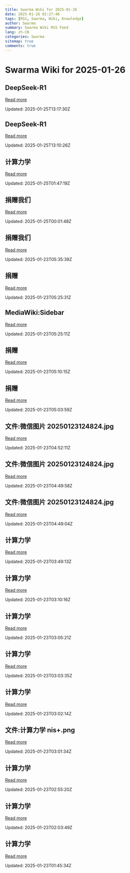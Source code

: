 ```yaml
---
title: Swarma Wiki for 2025-01-26
date: 2025-01-26 02:27:48
tags: [RSS, Swarma, Wiki, Knowledge]
author: Swarma
summary: Swarma Wiki RSS Feed
lang: zh-CN
categories: Swarma
sitemap: true
comments: true
---
```


# Swarma Wiki for 2025-01-26

## DeepSeek-R1
[Read more](https://wiki.swarma.org/index.php?title=DeepSeek-R1&diff=41386&oldid=41384)

Updated: 2025-01-25T13:17:30Z

## DeepSeek-R1
[Read more](https://wiki.swarma.org/index.php?title=DeepSeek-R1&diff=41384&oldid=0)

Updated: 2025-01-25T13:10:26Z

## 计算力学
[Read more](https://wiki.swarma.org/index.php?title=%E8%AE%A1%E7%AE%97%E5%8A%9B%E5%AD%A6&diff=41383&oldid=41362)

Updated: 2025-01-25T01:47:19Z

## 捐赠我们
[Read more](https://wiki.swarma.org/index.php?title=%E6%8D%90%E8%B5%A0%E6%88%91%E4%BB%AC&diff=41381&oldid=41378)

Updated: 2025-01-25T00:01:48Z

## 捐赠我们
[Read more](https://wiki.swarma.org/index.php?title=%E6%8D%90%E8%B5%A0%E6%88%91%E4%BB%AC&diff=41378&oldid=41374)

Updated: 2025-01-23T05:35:39Z

## 捐赠
[Read more](https://wiki.swarma.org/index.php?title=%E6%8D%90%E8%B5%A0&diff=41374&oldid=0)

Updated: 2025-01-23T05:25:31Z

## MediaWiki:Sidebar
[Read more](https://wiki.swarma.org/index.php?title=MediaWiki:Sidebar&diff=41373&oldid=1061)

Updated: 2025-01-23T05:25:11Z

## 捐赠
[Read more](https://wiki.swarma.org/index.php?title=%E6%8D%90%E8%B5%A0&diff=41365&oldid=41364)

Updated: 2025-01-23T05:10:15Z

## 捐赠
[Read more](https://wiki.swarma.org/index.php?title=%E6%8D%90%E8%B5%A0&diff=41364&oldid=0)

Updated: 2025-01-23T05:03:59Z

## 文件:微信图片 20250123124824.jpg
[Read more](https://wiki.swarma.org/index.php/%E6%96%87%E4%BB%B6:%E5%BE%AE%E4%BF%A1%E5%9B%BE%E7%89%87_20250123124824.jpg)

Updated: 2025-01-23T04:52:11Z

## 文件:微信图片 20250123124824.jpg
[Read more](https://wiki.swarma.org/index.php/%E6%96%87%E4%BB%B6:%E5%BE%AE%E4%BF%A1%E5%9B%BE%E7%89%87_20250123124824.jpg)

Updated: 2025-01-23T04:49:58Z

## 文件:微信图片 20250123124824.jpg
[Read more](https://wiki.swarma.org/index.php?title=%E6%96%87%E4%BB%B6:%E5%BE%AE%E4%BF%A1%E5%9B%BE%E7%89%87_20250123124824.jpg&diff=41363&oldid=0)

Updated: 2025-01-23T04:49:04Z

## 计算力学
[Read more](https://wiki.swarma.org/index.php?title=%E8%AE%A1%E7%AE%97%E5%8A%9B%E5%AD%A6&diff=41362&oldid=41357)

Updated: 2025-01-23T03:49:13Z

## 计算力学
[Read more](https://wiki.swarma.org/index.php?title=%E8%AE%A1%E7%AE%97%E5%8A%9B%E5%AD%A6&diff=41357&oldid=41356)

Updated: 2025-01-23T03:10:16Z

## 计算力学
[Read more](https://wiki.swarma.org/index.php?title=%E8%AE%A1%E7%AE%97%E5%8A%9B%E5%AD%A6&diff=41356&oldid=41355)

Updated: 2025-01-23T03:05:21Z

## 计算力学
[Read more](https://wiki.swarma.org/index.php?title=%E8%AE%A1%E7%AE%97%E5%8A%9B%E5%AD%A6&diff=41355&oldid=41354)

Updated: 2025-01-23T03:03:35Z

## 计算力学
[Read more](https://wiki.swarma.org/index.php?title=%E8%AE%A1%E7%AE%97%E5%8A%9B%E5%AD%A6&diff=41354&oldid=41352)

Updated: 2025-01-23T03:02:14Z

## 文件:计算力学 nis+.png
[Read more](https://wiki.swarma.org/index.php?title=%E6%96%87%E4%BB%B6:%E8%AE%A1%E7%AE%97%E5%8A%9B%E5%AD%A6_nis%2B.png&diff=41353&oldid=0)

Updated: 2025-01-23T03:01:34Z

## 计算力学
[Read more](https://wiki.swarma.org/index.php?title=%E8%AE%A1%E7%AE%97%E5%8A%9B%E5%AD%A6&diff=41352&oldid=41349)

Updated: 2025-01-23T02:55:20Z

## 计算力学
[Read more](https://wiki.swarma.org/index.php?title=%E8%AE%A1%E7%AE%97%E5%8A%9B%E5%AD%A6&diff=41349&oldid=41347)

Updated: 2025-01-23T02:03:49Z

## 计算力学
[Read more](https://wiki.swarma.org/index.php?title=%E8%AE%A1%E7%AE%97%E5%8A%9B%E5%AD%A6&diff=41347&oldid=41337)

Updated: 2025-01-23T01:45:34Z

